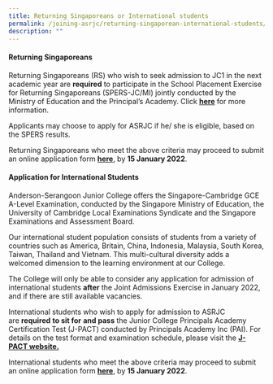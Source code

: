 ```yaml
---
title: Returning Singaporeans or International students
permalink: /joining-asrjc/returning-singaporean-international-students/
description: ""
---
```



#### Returning Singaporeans

Returning Singaporeans (RS) who wish to seek admission to JC1 in the next academic year are **required** to participate in the School Placement Exercise for Returning Singaporeans (SPERS-JC/MI) jointly conducted by the Ministry of Education and the Principal’s Academy. Click **[here](https://beta.moe.gov.sg/returning-singaporeans/post-secondary/spers/)** for more information.

Applicants may choose to apply for ASRJC if he/ she is eligible, based on the SPERS results.

Returning Singaporeans who meet the above criteria may proceed to submit an online application form [**here**](http://apply.asrjc.edu.sg/), by **15 January 2022**.

#### **Application for International Students**

Anderson-Serangoon Junior College offers the Singapore-Cambridge GCE A-Level Examination, conducted by the Singapore Ministry of Education, the University of Cambridge Local Examinations Syndicate and the Singapore Examinations and Assessment Board.

Our international student population consists of students from a variety of countries such as America, Britain, China, Indonesia, Malaysia, South Korea, Taiwan, Thailand and Vietnam. This multi-cultural diversity adds a welcomed dimension to the learning environment at our College.

The College will only be able to consider any application for admission of international students **after** the Joint Admissions Exercise in January 2022, and if there are still available vacancies.

International students who wish to apply for admission to ASRJC are **required** **to sit for** **and pass** the Junior College Principals Academy Certification Test (J-PACT) conducted by Principals Academy Inc (PAI). For details on the test format and examination schedule, please visit the **[J-PACT website.](https://pact.sg/index.php?option=com_content&view=section&id=7&Itemid=74)**

International students who meet the above criteria may proceed to submit an online application form [**here**](http://apply.asrjc.edu.sg/), by **15 January 2022**.